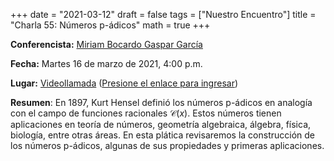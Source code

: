 +++
date      = "2021-03-12"
draft     = false
tags      = ["Nuestro Encuentro"]
title     = "Charla 55: Números p-ádicos"
math      = true
+++

**Conferencista:** [Miriam Bocardo Gaspar García](https://www.researchgate.net/profile/Miriam_Bocardo_Gaspar)

**Fecha:** Martes 16 de marzo de 2021, 4:00 p.m.

**Lugar:** [Videollamada](https://meet.google.com/izy-pzig-pbf)  ([Presione el enlace para ingresar](https://meet.google.com/izy-pzig-pbf))

**Resumen**: En 1897, Kurt Hensel definió los números p-ádicos en analogía con el campo de funciones racionales $\mathcal{C}(x)$. Estos números tienen aplicaciones en teoría de números, geometría algebraica, álgebra, física, biología, entre otras áreas. En esta plática revisaremos la construcción de los números p-ádicos, algunas de sus propiedades y primeras aplicaciones.



